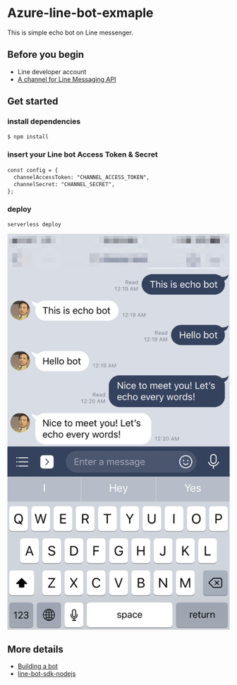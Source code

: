 <!--
title: TODO
description: This example demonstrates how to setup a serverless Line Bot using Node.js.
layout: Doc
framework: v1
platform: Azure
language: nodeJS
priority: 10
authorLink: 'https://github.com/jiyeonseo'
authorName: seojeee
authorAvatar: 'https://avatars2.githubusercontent.com/u/2231510?v=4&s=140'
-->
# Azure-line-bot-exmaple

This is simple echo bot on Line messenger.  

## Before you begin
- Line developer account
- [A channel for Line Messaging API](https://developers.line.me/en/docs/messaging-api/getting-started/)

## Get started

### install dependencies

```
$ npm install 
```

### insert your Line bot Access Token & Secret 
```
const config = {
  channelAccessToken: "CHANNEL_ACCESS_TOKEN",
  channelSecret: "CHANNEL_SECRET",
};

```

### deploy
```
serverless deploy
```

![image](https://github.com/jiyeonseo/azure-line-bot-example/blob/master/screenshot-2.png)

## More details  
- [Building a bot](https://developers.line.me/en/docs/messaging-api/building-bot/)
- [line-bot-sdk-nodejs](https://github.com/line/line-bot-sdk-nodejs)
